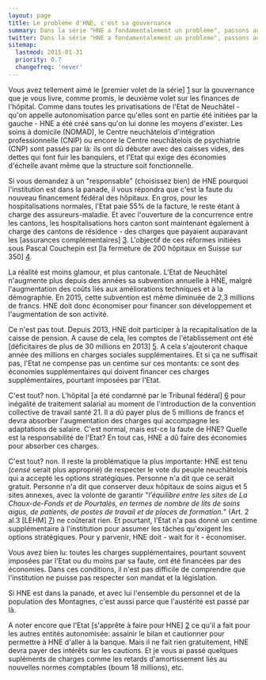 ```yaml
---
layout: page
title: Le problème d'HNE, c'est sa gouvernance
summary: Dans la série "HNE a fondamentalement un problème", passons aux finances. Depuis sa création, HNE a toujours eu la tête sous l'eau. Et l'Etat a toujours tout fait pour l'empêcher de souffler.
twitter: Dans la série "HNE a fondamentalement un problème", passons aux finances.
sitemap:
  lastmod: 2015-01-31
  priority: 0.7
  changefreq: 'never'
---
```


Vous avez tellement aimé le [premier volet de la série] [1] sur la gouvernance que je vous livre, comme promis, le deuxième volet sur les finances de l'hôpital. Comme dans toutes les privatisations 
de l'Etat de Neuchâtel - qu'on appelle autonomisation parce qu'elles sont en partie été initiées par la gauche - HNE a été créé sans qu'on lui donne les moyens d'exister. Les soins à domicile (NOMAD), 
le Centre neuchâtelois d'intégration professionnelle (CNIP) ou encore le Centre neuchâtelois de psychiatrie (CNP) sont passés par là: ils ont dû débuter avec des caisses vides, des dettes qui font fuir 
les banquiers, et l'Etat qui exige des économies d'échelle avant même que la structure soit fonctionnelle.

Si vous demandez à un "responsable" (choisissez bien) de HNE pourquoi l'institution est dans la panade, il vous répondra que c'est la faute du nouveau financement fédéral des hôpitaux. En gros, pour les hospitalisations 
normales, l'Etat paie 55% de la facture, le reste étant à charge des assureurs-maladie. Et avec l'ouverture de la concurrence entre les cantons, les hospitalisations hors canton sont maintenant également à charge des cantons 
de résidence - des charges que payaient auparavant les [assurances complémentaires] [3]. L'objectif de ces réformes initiées sous Pascal Couchepin est [la fermeture de 200 hôpitaux en Suisse sur 350] [4].

La réalité est moins glamour, et plus cantonale. L'Etat de Neuchâtel n'augmente plus depuis des années sa subvention annuelle à HNE, malgré l'augmentation des coûts liés aux améliorations techniques et à la 
démographie. En 2015, cette subvention est même diminuée de 2,3 millions de francs. HNE doit donc économiser pour financer son développement et l'augmentation de son activité. 

Ce n'est pas tout. Depuis 2013, HNE doit participer à la recapitalisation de la caisse de pension. A cause de cela, les comptes de l'établissement ont été [déficitaires de plus de 30 millions en 2013] [5]. A cela 
s'ajouteront chaque année des millions en charges sociales supplémentaires. Et si ça ne suffisait pas, l'Etat ne compense pas un centime sur ces montants: ce sont des économies supplémentaires qui doivent financer 
ces charges supplémentaires, pourtant imposées par l'Etat.

C'est tout? non. L'hôpital [a été condamné par le Tribunal fédéral] [6] pour inégalité de traitement salarial au moment de l'introduction de la convention collective de travail santé 21. Il a dû payer plus de 5 millions 
de francs et devra absorber l'augmentation des charges qui accompagne les adaptations de salaire. C'est normal, mais est-ce la faute de HNE? Quelle est la responsabilité de l'Etat? En tout cas, HNE a dû faire des économies 
pour absorber ces charges.

C'est tout? non. Il reste la problématique la plus importante: HNE est tenu (*censé* serait plus approprié) de respecter le vote du peuple neuchâtelois qui a accepté les options stratégiques. Personne n'a dit que ce serait 
gratuit. Personne n'a dit que conserver deux hôpitaux de soins aigus et 5 sites annexes, avec la volonté de garantir "*l’équilibre entre les sites de La Chaux-de-Fonds et de Pourtalès, en termes de nombre de lits de 
soins aigus, de patients, de postes de travail et de places de formation.*" (Art. 2 al.3 [LEHM] [7]) ne coûterait rien. Et pourtant, l'Etat n'a pas donné un centime supplémentaire à l'institution pour assumer les tâches 
qu'exigent les options stratégiques. Pour y parvenir, HNE doit - wait for it - économiser.

Vous avez bien lu: toutes les charges supplémentaires, pourtant souvent imposées par l'Etat ou du moins par sa faute, ont été financées par des économies. Dans ces conditions, il n'est pas difficile de comprendre 
que l'institution ne puisse pas respecter son mandat et la législation. 

Si HNE est dans la panade, et avec lui l'ensemble du personnel et de la population des Montagnes, c'est aussi parce que l'austérité est passé par là.  

A noter encore que l'Etat [s'apprête à faire pour HNE] [2] ce qu'il a fait pour les autres entités autonomisée: assainir le bilan et cautionner pour permettre à HNE d'aller à la banque. Mais il ne fait rien gratuitement, 
HNE devra payer des intérêts sur les cautions. Et je vous ai passé quelques supléments de charges comme les retards d'amortissement liés au nouvelles normes comptables (boum 18 millions), etc.

[1]: http://fabienfivaz.ch/2015/01/30/HNE-gouvernance-qui-commande.html
[2]: http://www.ne.ch/autorites/GC/objets/Documents/Rapports/2014/14032_CE.pdf
[3]: http://fabienfivaz.ch/2014/08/29/chere_CSS.html
[4]: http://archives.tdg.ch/pascal-couchepin-veut-fermer-200-hopitaux-2009-10-20
[5]: http://www.romandie.com/news/Hopital-neuchatelois-perspectives-financieres/493656.rom
[6]: http://www.rts.ch/info/regions/neuchatel/4812619-hopital-neuchatelois-devra-payer-des-millions-a-cause-d-inegalites-salariales.html
[7]: http://rsn.ne.ch/ajour/dati/f/pdf/8024.pdf
